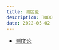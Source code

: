 ```yaml
---
title: 测度论
description: TODO
date: 2022-05-02
---
```


- [测度论](https://book.douban.com/subject/35726267/)
